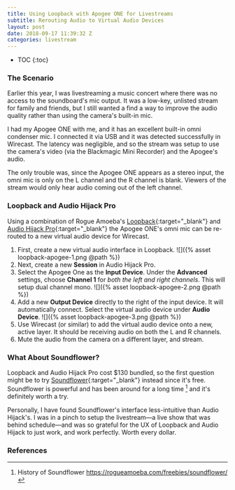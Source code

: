 ```yaml
---
title: Using Loopback with Apogee ONE for Livestreams
subtitle: Rerouting Audio to Virtual Audio Devices
layout: post
date: 2018-09-17 11:39:32 Z
categories: livestream
---
```


* TOC
{:toc}
### The Scenario

Earlier this year, I was livestreaming a music concert where there was no access to the soundboard's mic output. It was a low-key, unlisted stream for family and friends, but I still wanted a find a way to improve the audio quality rather than using the camera's built-in mic.

I had my Apogee ONE with me, and it has an excellent built-in omni condenser mic. I connected it via USB and it was detected successfully in Wirecast. The latency was negligible, and so the stream was setup to use the camera's video (via the Blackmagic Mini Recorder) and the Apogee's audio.

The only trouble was, since the Apogee ONE appears as a stereo input, the omni mic is only on the L channel and the R channel is blank. Viewers of the stream would only hear audio coming out of the left channel.

### Loopback and Audio Hijack Pro

Using a combination of Rogue Amoeba's [Loopback](https://rogueamoeba.com/loopback/){:target="_blank"} and [Audio Hijack Pro](https://rogueamoeba.com/audiohijack/){:target="_blank"} the Apogee ONE's omni mic can be re-routed to a new virtual audio device for Wirecast.

1. First, create a new virtual audio interface in Loopback.
   ![]({% asset loopback-apogee-1.png @path %})
2. Next, create a new **Session** in Audio Hijack Pro.
3. Select the Apogee One as the **Input Device**. Under the **Advanced** settings, choose **Channel 1** for *both the left and right channels*. This will setup dual channel mono.
   ![]({% asset loopback-apogee-2.png @path %})
4. Add a new **Output Device** directly to the right of the input device. It will automatically connect. Select the virtual audio device under **Audio Device**.
   ![]({% asset loopback-apogee-3.png @path %})
5. Use Wirecast (or similar) to add the virtual audio device onto a new, active layer. It should be receiving audio on both the L and R channels.
6. Mute the audio from the camera on a different layer, and stream.

### What About Soundflower?

Loopback and Audio Hijack Pro cost $130 bundled, so the first question might be to try [Soundflower](https://github.com/mattingalls/Soundflower){:target="_blank"} instead since it's free. Soundflower is powerful and has been around for a long time [^1] and it's definitely worth a try.

Personally, I have found Soundflower's interface less-intuitive than Audio Hijack's. I was in a pinch to setup the livestream—a live show that was behind schedule—and was so grateful for the UX of Loopback and Audio Hijack to just work, and work perfectly. Worth every dollar.

### References
[^1]: History of Soundflower <https://rogueamoeba.com/freebies/soundflower/>